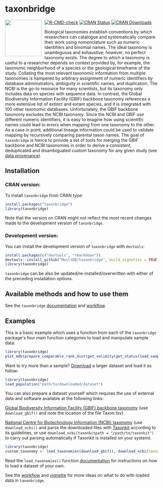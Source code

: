 
# taxonbridge
<img src="https://github.com/MoultDB/taxonbridge/blob/master/taxonbridge_logo.png" align="left" style="margin: 0px 10px 0px 0px;" alt="" width="120"></img>
<!-- badges: start -->
[![R-CMD-check](https://github.com/MoultDB/taxonbridge/actions/workflows/main.yml/badge.svg)](https://github.com/MoultDB/taxonbridge/actions/workflows/main.yml)
[![CRAN Status](https://www.r-pkg.org/badges/version/taxonbridge)](https://CRAN.R-project.org/package=taxonbridge)
[![CRAN Downloads](https://cranlogs.r-pkg.org/badges/grand-total/taxonbridge)](https://cran.r-project.org/package=taxonbridge)
<!-- badges: end -->

Biological taxonomies establish conventions by which researchers can catalogue and systematically compare their work using nomenclature such as numeric identifiers and binomial names. The ideal taxonomy is unambiguous and exhaustive; however, no perfect taxonomy exists. The degree to which a taxonomy is useful to a researcher depends on context provided by, for example, the taxonomic neighborhood of a species or the geological timeframe of the study. Collating the most relevant taxonomic information from multiple taxonomies is hampered by arbitrary assignment of numeric identifiers by database administrators, ambiguity in scientific names, and duplication. The NCBI is the go-to resource for many scientists, but its taxonomy only includes data on species with sequence data. In contrast, the Global Biodiversity Information Facility (GBIF) backbone taxonomy references a more extensive list of extinct and extant species, and it is integrated with 100 other taxonomic databases. Unfortunately, the GBIF backbone taxonomy excludes the NCBI taxonomy. Since the NCBI and GBIF use different numeric identifiers, it is easy to imagine how using scientific names could lead to errors when mapping from one taxonomy to the other. As a case in point, additional lineage information could be used to validate mapping by recursively comparing parental taxon names. The goal of `taxonbridge` is hence to provide a set of tools for merging the GBIF backbone and NCBI taxonomies in order to derive a consistent, deduplicated and disambiguated custom taxonomy for any given study (see [data provenance](https://github.com/MoultDB/taxonbridge/blob/master/taxonbridge_data_provenance.pdf)).

## Installation

### CRAN version:

To install `taxonbridge` from CRAN type:

``` r
install.packages("taxonbridge")
library(taxonbridge)
```

Note that the version on CRAN might not reflect the most recent changes made to the development version of `taxonbridge`.

### Development version:

You can install the development version of `taxonbridge` with `devtools`:

``` r
install.packages(c("devtools", "rmarkdown"))
devtools::install_github("MoultDB/taxonbridge", build_vignettes = TRUE)
library(taxonbridge)
```

`taxonbridge` can be also be updated/re-installed/overwritten with either of the preceding installation options. 

## Available methods and how to use them

See the `taxonbridge` [documentation]( https://rdocumentation.org/packages/taxonbridge/versions/1.0.1) and [workflow](https://github.com/MoultDB/taxonbridge/blob/master/taxonbridge_workflow.pdf).

## Examples

This is a basic example which uses a function from each of the `taxonbridge` package's four main function categories to load and manipulate sample data:

``` r
library(taxonbridge)
plot_mdb(prepare_comparable_rank_dist(get_validity(get_status(load_sample()), valid = TRUE)))
```

Want to try more than a sample? [Download](https://drive.google.com/file/d/1gpvm9QKdOcuGo_cIXPkAgGlB-qfKZZU6/view?usp=sharing) a larger dataset and load it as follow:

``` r
library(taxonbridge)
load_population("path/to/downloaded/dataset")
```
You can also prepare a dataset yourself which requires the use of external data and software available at the following links:

[Global Biodiversity Information Facility (GBIF) backbone taxonomy](https://hosted-datasets.gbif.org/datasets/backbone/current/) (use `download_gbif()` and note the location of the file Taxon.tsv).

[National Centre for Biotechnology Information (NCBI) taxonomy](https://ftp.ncbi.nlm.nih.gov/pub/taxonomy/new_taxdump/) (use `download_ncbi()` and parse the downloaded files with [Taxonkit](https://bioinf.shenwei.me/taxonkit/download/) according to its guidelines, or use `download_ncbi(taxonkitpath = "/path/to/taxonkit")` to carry
out parsing automatically if Taxonkit is installed on your system):

``` r
library(taxonbridge)
custom_taxonomy <- load_taxonomies(download_gbif(), download_ncbi(taxonkitpath = "/path/to/taxonkit"))
```

Read the `load_taxonomies()` function [documentation](https://rdocumentation.org/packages/taxonbridge/versions/1.0.1/topics/load_taxonomies) for instructions on how to load a dataset of your own.

See the [workflow](https://github.com/MoultDB/taxonbridge/blob/master/taxonbridge_workflow.pdf) and [vignette](https://CRAN.R-project.org/package=taxonbridge) for more ideas on what to do with loaded data in `taxonbridge`.
